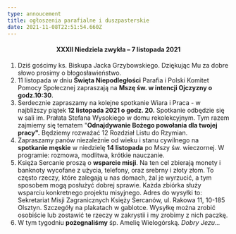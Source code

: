 ```yaml
---
type: annoucement
title: ogłoszenia parafialne i duszpasterskie
date: 2021-11-08T22:51:54.660Z
---
```

<!--StartFragment-->

<h4 style="text-align:center;">XXXII Niedziela zwykła – 7 listopada 2021</h4>

1. Dziś gościmy ks. Biskupa Jacka Grzybowskiego. Dziękując Mu za dobre słowo prosimy o błogosławieństwo.
2. 11 listopada w dniu **Święta Niepodległości** Parafia i Polski Komitet Pomocy Społecznej zapraszają na **Mszę św. w intencji Ojczyzny o godz.10:30**.
3. Serdecznie zapraszamy na kolejne spotkanie Wiara i Praca - w najbliższy piątek **12 listopada 2021 o godz. 20.** Spotkanie odbędzie się w sali im. Prałata Stefana Wysokiego w domu rekolekcyjnym. Tym razem zajmiemy się tematem "**Odnajdywanie Bożego powołania dla twojej pracy".** Będziemy rozważać 12 Rozdział Listu do Rzymian.
4. Zapraszamy panów niezależnie od wieku i stanu cywilnego na **spotkanie męskie** w niedzielę **14 listopada** po Mszy św. wieczornej. W programie: rozmowa, modlitwa, krótkie nauczanie.
5. Księża Sercanie proszą o **wsparcie misji**. Na ten cel zbierają monety i banknoty wycofane z użycia, telefony, oraz srebrny i złoty złom. To często rzeczy, które zalegają u nas domach, żal je wyrzucić, a tym sposobem mogą posłużyć dobrej sprawie. Każda zbiórka służy wsparciu konkretnego projektu misyjnego. Adres do wysyłki to: Sekretariat Misji Zagranicznych Księży Sercanów, ul. Rakowa 11, 10-185 Olsztyn. Szczegóły na plakatach w gablotce. Wysyłkę można zrobić osobiście lub zostawić te rzeczy w zakrystii i my zrobimy z nich paczkę.
6. W tym tygodniu **pożegnaliśmy** śp. Amelię Wielogórską. *Dobry Jezu…*

<!--EndFragment-->
